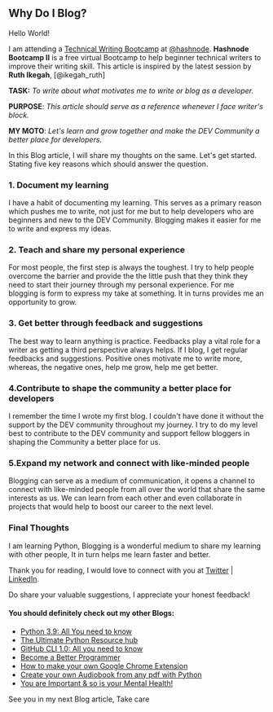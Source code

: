 ## Why Do I Blog?

Hello World!

I am attending a [Technical Writing Bootcamp](https://hashnode.com/bootcamp/batch-2) at [@hashnode](https://hashnode.com/@hashnode). **Hashnode Bootcamp II** is a free virtual Bootcamp to help beginner technical writers to improve their writing skill. This article is inspired by the latest session by **Ruth Ikegah**, [@ikegah_ruth]

**TASK:** *To write about what motivates me to write or blog as a developer.* 

**PURPOSE**: *This article should serve as a reference whenever I face writer's block.*

**MY MOTO**: *Let's learn and grow together and make the DEV Community a better place for developers*. 

In this Blog article, I will share my thoughts on the same. Let's get started. Stating five key reasons which should answer the question.

### 1. Document my learning

I have a habit of documenting my learning. This serves as a primary reason which pushes me to write, not just for me but to help developers who are beginners and new to the DEV Community. Blogging makes it easier for me to write and express my ideas.

### 2. Teach and share my personal experience 

For most people, the first step is always the toughest. I try to help people overcome the barrier and provide the the little push that they think they need to start their journey through my personal experience. For me blogging is form to express my take at something. It in turns provides me an opportunity to grow.

### 3. Get better through feedback and suggestions

The best way to learn anything is practice. Feedbacks play a vital role for a writer as getting a third perspective always helps. If I blog, I get regular feedbacks and suggestions. Positive ones motivate me to write more, whereas, the negative ones, help me grow, help me get better. 

### 4.Contribute to shape the community a better place for developers

I remember the time I wrote my first blog. I couldn't have done it without the support by the DEV community throughout my journey. I try to do my level best to contribute to the DEV community and support fellow bloggers in shaping the Community a better place for us.

### 5.Expand my network and connect with like-minded people

Blogging can serve as a medium of communication, it opens a channel to connect with like-minded people from all over the world that share the same interests as us. We can learn from each other and even collaborate in projects that would help to boost our career to the next level. 

### Final Thoughts
I am learning Python, Blogging is a wonderful medium to share my learning with other people, It in turn helps me learn faster and better.

Thank you for reading, I would love to connect with you at [Twitter](https://twitter.com/ayushi7rawat) | [LinkedIn](https://www.linkedin.com/in/ayushi7rawat/).

Do share your valuable suggestions, I appreciate your honest feedback!

#### You should definitely check out my other Blogs:

- [Python 3.9: All You need to know](https://ayushirawat.com/python-39-all-you-need-to-know)
- [The Ultimate Python Resource hub](https://ayushirawat.com/the-ultimate-python-resource-hub)
- [GitHub CLI 1.0: All you need to know](https://ayushirawat.com/github-cli-10-all-you-need-to-know)
- [Become a Better Programmer](https://ayushirawat.com/become-a-better-programmer)
- [How to make your own Google Chrome Extension](https://ayushirawat.com/how-to-make-your-own-google-chrome-extension-1)
- [Create your own Audiobook from any pdf with Python](https://ayushirawat.com/create-your-own-audiobook-from-any-pdf-with-python)
- [You are Important & so is your Mental Health!](https://ayushirawat.com/you-are-important-and-so-is-your-mental-health)

See you in my next Blog article, Take care